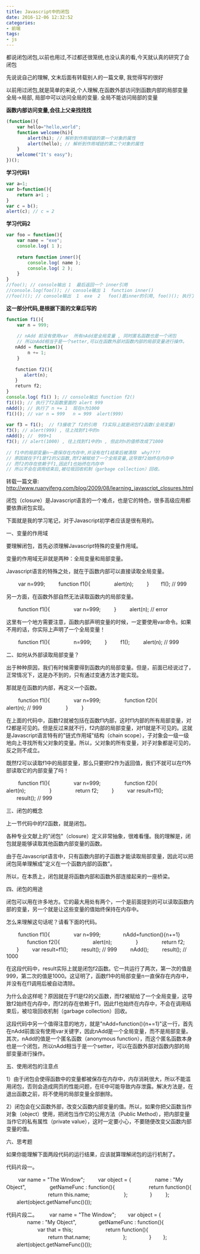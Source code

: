 ```yaml
---
title: Javascript中的闭包
date: 2016-12-06 12:32:52
categories:
- 前端
tags:
- js
---
```




都说闭包闭包,以前也用过,不过都还很笼统,也没认真的看,今天就认真的研究了会闭包

先说说自己的理解, 文末后面有转载别人的一篇文章, 我觉得写的很好

以前用过闭包,就是简单的来说,个人理解,在函数外部访问到函数内部的局部变量 全局->局部, 局部中可以访问全局的变量. 全局不能访问局部的变量

**函数内部访问变量,会往上父亲找找找**

```javascript
(function(){
    var hello="hello,world"; 
    function welcome(hi){ 
        alert(hi); // 解析到作用域链的第一个对象的属性 
        alert(hello); // 解析到作用域链的第二个对象的属性 
    } 
    welcome("It's easy"); 
})();
```



**学习代码1**

```javascript
var a=1;
var b=function(){
    return a+1 ;
}
var c = b();
alert(c); // c = 2
```



**学习代码2**

```javascript
var foo = function(){
    var name = "exe";
    console.log( 1 );
 
    return function inner(){
        console.log( name );
        console.log( 2 );
    }
}
//foo(); // console输出 1  最后返回一个 inner引用
//console.log(foo()); // console输出 1  function inner()
//foo()(); // console输出  1  exe  2   foo()是inner的引用, foo()(); 执行了inner函数
```



**这一部分代码,是根据下面的文章后写的**

```javascript
function f1(){
    var n = 999;
 
    // nAdd 前没有使用var  所有nAdd是全局变量 , 同时匿名函数也是一个闭包
    // 所以nAdd相当于是一个setter,可以在函数外部对函数内部的局部变量进行操作。
　　nAdd = function(){
        n += 1;
    }
 
　　function f2(){
　　　　alert(n);
　　}
　　return f2;
}
console.log( f1() ); // console输出 function f2()
f1()(); // 执行了f2函数里面的 alert 999
nAdd(); // 执行了 n += 1  现在n为1000
f1()(); // var n = 999   n = 999  alert(999)
 
var f3 = f1();  // f3接收了 f2的引用  f3实际上就是闭包f2函数(全局变量)
f3(); // alert(999) , 往上找到f1中的n
nAdd(); //  999+1 
f3(); // alert(1000) , 往上找到f1中的n , 但此时n的值修改成了1000
 
// f1中的局部变量n一直保存在内存中,并没有在f1结束后被清除  why????
// 原因就在于f1是f2的父函数,而f2被赋给了一个全局变量,这导致f2始终在内存中
// 而f2的存在依赖于f1,因此f1也始终在内存中
// 所以不会在调用结束后,被垃圾回收机制（garbage collection）回收。
```



转载一篇文章:  <http://www.ruanyifeng.com/blog/2009/08/learning_javascript_closures.html>
 


闭包（closure）是Javascript语言的一个难点，也是它的特色，很多高级应用都要依靠闭包实现。

下面就是我的学习笔记，对于Javascript初学者应该是很有用的。

一、变量的作用域

要理解闭包，首先必须理解Javascript特殊的变量作用域。

变量的作用域无非就是两种：全局变量和局部变量。

Javascript语言的特殊之处，就在于函数内部可以直接读取全局变量。

​    　　var n=999;
​    　　function f1(){
​    　　　　alert(n);
​    　　}
​    　　f1(); // 999

另一方面，在函数外部自然无法读取函数内的局部变量。

​    　　function f1(){
​    　　　　var n=999;
​    　　}
​    　　alert(n); // error

这里有一个地方需要注意，函数内部声明变量的时候，一定要使用var命令。如果不用的话，你实际上声明了一个全局变量！

​    　　function f1(){
​    　　　　n=999;
​    　　}
​    　　f1();
​    　　alert(n); // 999

二、如何从外部读取局部变量？

出于种种原因，我们有时候需要得到函数内的局部变量。但是，前面已经说过了，正常情况下，这是办不到的，只有通过变通方法才能实现。

那就是在函数的内部，再定义一个函数。

​    　　function f1(){
​    　　　　var n=999;
​    　　　　function f2(){
​    　　　　　　alert(n); // 999
​    　　　　}
​    　　}

在上面的代码中，函数f2就被包括在函数f1内部，这时f1内部的所有局部变量，对f2都是可见的。但是反过来就不行，f2内部的局部变量，对f1就是不可见的。这就是Javascript语言特有的"链式作用域"结构（chain  scope），子对象会一级一级地向上寻找所有父对象的变量。所以，父对象的所有变量，对子对象都是可见的，反之则不成立。

既然f2可以读取f1中的局部变量，那么只要把f2作为返回值，我们不就可以在f1外部读取它的内部变量了吗！

​    　　function f1(){
​    　　　　var n=999;
​    　　　　function f2(){
​    　　　　　　alert(n);
​    　　　　}
​    　　　　return f2;
​    　　}
​    　　var result=f1();
​    　　result(); // 999

三、闭包的概念

上一节代码中的f2函数，就是闭包。

各种专业文献上的"闭包"（closure）定义非常抽象，很难看懂。我的理解是，闭包就是能够读取其他函数内部变量的函数。

由于在Javascript语言中，只有函数内部的子函数才能读取局部变量，因此可以把闭包简单理解成"定义在一个函数内部的函数"。

所以，在本质上，闭包就是将函数内部和函数外部连接起来的一座桥梁。

四、闭包的用途

闭包可以用在许多地方。它的最大用处有两个，一个是前面提到的可以读取函数内部的变量，另一个就是让这些变量的值始终保持在内存中。

怎么来理解这句话呢？请看下面的代码。

​    　　function f1(){
​    　　　　var n=999;
​    　　　　nAdd=function(){n+=1}
​    　　　　function f2(){
​    　　　　　　alert(n);
​    　　　　}
​    　　　　return f2;
​    　　}
​    　　var result=f1();
​    　　result(); // 999
​    　　nAdd();
​    　　result(); // 1000

在这段代码中，result实际上就是闭包f2函数。它一共运行了两次，第一次的值是999，第二次的值是1000。这证明了，函数f1中的局部变量n一直保存在内存中，并没有在f1调用后被自动清除。

为什么会这样呢？原因就在于f1是f2的父函数，而f2被赋给了一个全局变量，这导致f2始终在内存中，而f2的存在依赖于f1，因此f1也始终在内存中，不会在调用结束后，被垃圾回收机制（garbage collection）回收。

这段代码中另一个值得注意的地方，就是"nAdd=function(){n+=1}"这一行，首先在nAdd前面没有使用var关键字，因此nAdd是一个全局变量，而不是局部变量。其次，nAdd的值是一个匿名函数（anonymous  function），而这个匿名函数本身也是一个闭包，所以nAdd相当于是一个setter，可以在函数外部对函数内部的局部变量进行操作。

五、使用闭包的注意点

1）由于闭包会使得函数中的变量都被保存在内存中，内存消耗很大，所以不能滥用闭包，否则会造成网页的性能问题，在IE中可能导致内存泄露。解决方法是，在退出函数之前，将不使用的局部变量全部删除。

2）闭包会在父函数外部，改变父函数内部变量的值。所以，如果你把父函数当作对象（object）使用，把闭包当作它的公用方法（Public  Method），把内部变量当作它的私有属性（private value），这时一定要小心，不要随便改变父函数内部变量的值。

六、思考题

如果你能理解下面两段代码的运行结果，应该就算理解闭包的运行机制了。

代码片段一。

​    　　var name = "The Window";
​    　　var object = {
​    　　　　name : "My Object",
​    　　　　getNameFunc : function(){
​    　　　　　　return function(){
​    　　　　　　　　return this.name;
​    　　　　　　};
​    　　　　}
​    　　};
​    　　alert(object.getNameFunc()());

代码片段二。
    　　var name = "The Window";
    　　var object = {
    　　　　name : "My Object",
    　　　　getNameFunc : function(){
    　　　　　　var that = this;
    　　　　　　return function(){
    　　　　　　　　return that.name;
    　　　　　　};
    　　　　}
    　　};
    　　alert(object.getNameFunc()());